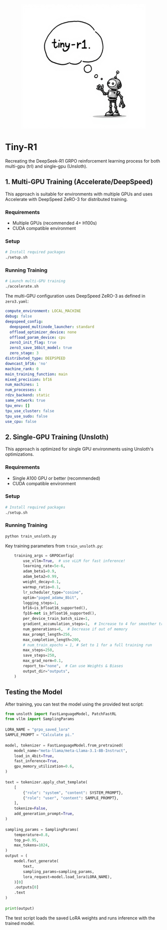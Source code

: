 <p align="center">
  <img src=".github/logo.jpeg" alt="Tiny-R1 Logo" width="400px">
</p>

# Tiny-R1

Recreating the DeepSeek-R1 GRPO reinforcement learning process for both multi-gpu (trl) and single-gpu (Unsloth).

## 1. Multi-GPU Training (Accelerate/DeepSpeed)

This approach is suitable for environments with multiple GPUs and uses Accelerate with DeepSpeed ZeRO-3 for distributed training.

### Requirements

- Multiple GPUs (recommended 4+ H100s)
- CUDA compatible environment

### Setup

```bash
# Install required packages
./setup.sh
```

### Running Training

```bash
# Launch multi-GPU training
./accelerate.sh
```

The multi-GPU configuration uses DeepSpeed ZeRO-3 as defined in `zero3.yaml`:

```zero3.yaml
compute_environment: LOCAL_MACHINE
debug: false
deepspeed_config:
  deepspeed_multinode_launcher: standard
  offload_optimizer_device: none
  offload_param_device: cpu
  zero3_init_flag: true
  zero3_save_16bit_model: true
  zero_stage: 3
distributed_type: DEEPSPEED
downcast_bf16: 'no'
machine_rank: 0
main_training_function: main
mixed_precision: bf16
num_machines: 1
num_processes: 4
rdzv_backend: static
same_network: true
tpu_env: []
tpu_use_cluster: false
tpu_use_sudo: false
use_cpu: false
```

## 2. Single-GPU Training (Unsloth)

This approach is optimized for single GPU environments using Unsloth's optimizations.

### Requirements

- Single A100 GPU or better (recommended)
- CUDA compatible environment

### Setup
```bash
# Install required packages
./setup.sh
```

### Running Training
```bash
python train_unsloth.py
```

Key training parameters from `train_unsloth.py`:

```python
    training_args = GRPOConfig(
        use_vllm=True,  # use vLLM for fast inference!
        learning_rate=5e-6,
        adam_beta1=0.9,
        adam_beta2=0.99,
        weight_decay=0.1,
        warmup_ratio=0.1,
        lr_scheduler_type="cosine",
        optim="paged_adamw_8bit",
        logging_steps=1,
        bf16=is_bfloat16_supported(),
        fp16=not is_bfloat16_supported(),
        per_device_train_batch_size=1,
        gradient_accumulation_steps=1,  # Increase to 4 for smoother training
        num_generations=6,  # Decrease if out of memory
        max_prompt_length=256,
        max_completion_length=200,
        # num_train_epochs = 1, # Set to 1 for a full training run
        max_steps=250,
        save_steps=250,
        max_grad_norm=0.1,
        report_to="none",  # Can use Weights & Biases
        output_dir="outputs",
    )
```

## Testing the Model

After training, you can test the model using the provided test script:

```python
from unsloth import FastLanguageModel, PatchFastRL
from vllm import SamplingParams

LORA_NAME = "grpo_saved_lora"
SAMPLE_PROMPT = "Calculate pi."

model, tokenizer = FastLanguageModel.from_pretrained(
    model_name="meta-llama/meta-Llama-3.1-8B-Instruct",
    load_in_4bit=True,
    fast_inference=True,
    gpu_memory_utilization=0.6,
)

text = tokenizer.apply_chat_template(
    [
        {"role": "system", "content": SYSTEM_PROMPT},
        {"role": "user", "content": SAMPLE_PROMPT},
    ],
    tokenize=False,
    add_generation_prompt=True,
)

sampling_params = SamplingParams(
    temperature=0.8,
    top_p=0.95,
    max_tokens=1024,
)
output = (
    model.fast_generate(
        text,
        sampling_params=sampling_params,
        lora_request=model.load_lora(LORA_NAME),
    )[0]
    .outputs[0]
    .text
)

print(output)
```


The test script loads the saved LoRA weights and runs inference with the trained model.
